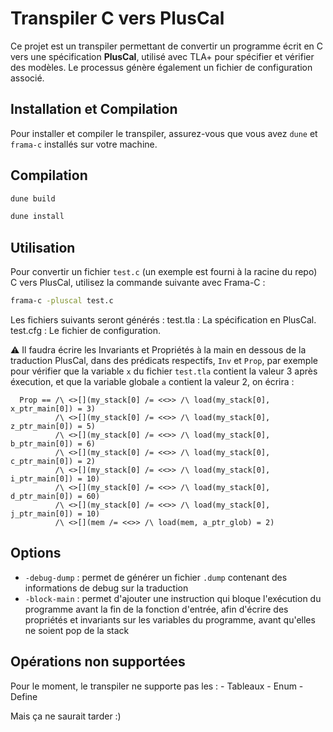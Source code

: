 # Transpiler C vers PlusCal

  Ce projet est un transpiler permettant de convertir un programme écrit en C vers une spécification **PlusCal**,
  utilisé avec TLA+ pour spécifier et vérifier des modèles. Le processus génère également un fichier de configuration associé.

## Installation et Compilation

  Pour installer et compiler le transpiler, assurez-vous que vous avez `dune` et `frama-c` installés sur votre machine.

## Compilation
  ```bash
  dune build
   ```

  ```bash
  dune install
  ```

## Utilisation

  Pour convertir un fichier `test.c` (un exemple est fourni à la racine du repo) C vers PlusCal,
  utilisez la commande suivante avec Frama-C :

  ```bash
  frama-c -pluscal test.c
  ```

  Les fichiers suivants seront générés :
      test.tla : La spécification en PlusCal.
      test.cfg : Le fichier de configuration.

  ⚠️ Il faudra écrire les Invariants et Propriétés à la main en dessous de la traduction PlusCal, dans des prédicats respectifs,
  `Inv` et `Prop`, par exemple pour vérifier que la variable `x` du fichier `test.tla` contient la valeur 3 après éxecution,
  et que la variable globale `a` contient la valeur 2, on écrira :
  ```
    Prop == /\ <>[](my_stack[0] /= <<>> /\ load(my_stack[0], x_ptr_main[0]) = 3)
            /\ <>[](my_stack[0] /= <<>> /\ load(my_stack[0], z_ptr_main[0]) = 5)
            /\ <>[](my_stack[0] /= <<>> /\ load(my_stack[0], b_ptr_main[0]) = 6)
            /\ <>[](my_stack[0] /= <<>> /\ load(my_stack[0], c_ptr_main[0]) = 2)
            /\ <>[](my_stack[0] /= <<>> /\ load(my_stack[0], i_ptr_main[0]) = 10)
            /\ <>[](my_stack[0] /= <<>> /\ load(my_stack[0], d_ptr_main[0]) = 60)
            /\ <>[](my_stack[0] /= <<>> /\ load(my_stack[0], j_ptr_main[0]) = 10)
            /\ <>[](mem /= <<>> /\ load(mem, a_ptr_glob) = 2)
  ```

## Options

  - `-debug-dump` : permet de générer un fichier `.dump` contenant des informations de debug sur la traduction
  - `-block-main` : permet d'ajouter une instruction qui bloque l'exécution du programme avant la fin de la fonction
                    d'entrée, afin d'écrire des propriétés et invariants sur les variables du programme, avant qu'elles
                    ne soient pop de la stack

## Opérations non supportées

  Pour le moment, le transpiler ne supporte pas les :
      - Tableaux
      - Enum
      - Define

  Mais ça ne saurait tarder :)
